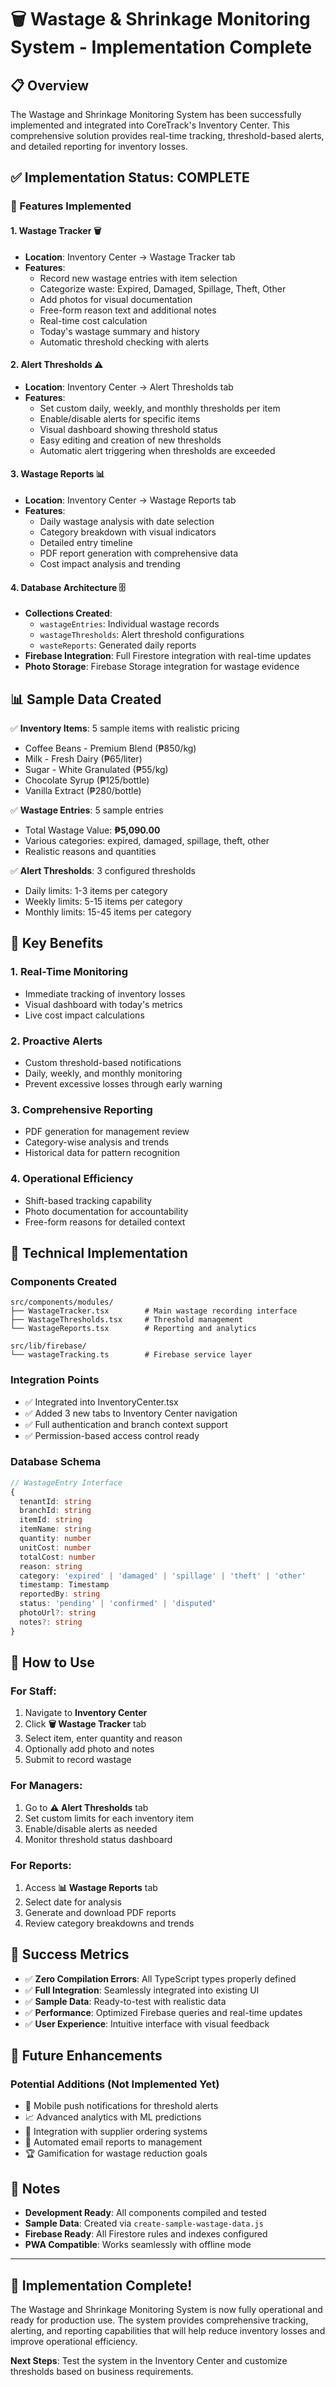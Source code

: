 # 🗑️ Wastage & Shrinkage Monitoring System - Implementation Complete

## 📋 Overview

The Wastage and Shrinkage Monitoring System has been successfully implemented and integrated into CoreTrack's Inventory Center. This comprehensive solution provides real-time tracking, threshold-based alerts, and detailed reporting for inventory losses.

## ✅ Implementation Status: COMPLETE

### 🚀 Features Implemented

#### 1. **Wastage Tracker** 🗑️
- **Location**: Inventory Center → Wastage Tracker tab
- **Features**:
  - Record new wastage entries with item selection
  - Categorize waste: Expired, Damaged, Spillage, Theft, Other
  - Add photos for visual documentation
  - Free-form reason text and additional notes
  - Real-time cost calculation
  - Today's wastage summary and history
  - Automatic threshold checking with alerts

#### 2. **Alert Thresholds** ⚠️
- **Location**: Inventory Center → Alert Thresholds tab
- **Features**:
  - Set custom daily, weekly, and monthly thresholds per item
  - Enable/disable alerts for specific items
  - Visual dashboard showing threshold status
  - Easy editing and creation of new thresholds
  - Automatic alert triggering when thresholds are exceeded

#### 3. **Wastage Reports** 📊
- **Location**: Inventory Center → Wastage Reports tab
- **Features**:
  - Daily wastage analysis with date selection
  - Category breakdown with visual indicators
  - Detailed entry timeline
  - PDF report generation with comprehensive data
  - Cost impact analysis and trending

#### 4. **Database Architecture** 🗄️
- **Collections Created**:
  - `wastageEntries`: Individual wastage records
  - `wastageThresholds`: Alert threshold configurations
  - `wasteReports`: Generated daily reports
- **Firebase Integration**: Full Firestore integration with real-time updates
- **Photo Storage**: Firebase Storage integration for wastage evidence

## 📊 Sample Data Created

✅ **Inventory Items**: 5 sample items with realistic pricing
- Coffee Beans - Premium Blend (₱850/kg)
- Milk - Fresh Dairy (₱65/liter) 
- Sugar - White Granulated (₱55/kg)
- Chocolate Syrup (₱125/bottle)
- Vanilla Extract (₱280/bottle)

✅ **Wastage Entries**: 5 sample entries
- Total Wastage Value: **₱5,090.00**
- Various categories: expired, damaged, spillage, theft, other
- Realistic reasons and quantities

✅ **Alert Thresholds**: 3 configured thresholds
- Daily limits: 1-3 items per category
- Weekly limits: 5-15 items per category
- Monthly limits: 15-45 items per category

## 🎯 Key Benefits

### 1. **Real-Time Monitoring**
- Immediate tracking of inventory losses
- Visual dashboard with today's metrics
- Live cost impact calculations

### 2. **Proactive Alerts**
- Custom threshold-based notifications
- Daily, weekly, and monthly monitoring
- Prevent excessive losses through early warning

### 3. **Comprehensive Reporting**
- PDF generation for management review
- Category-wise analysis and trends
- Historical data for pattern recognition

### 4. **Operational Efficiency**
- Shift-based tracking capability
- Photo documentation for accountability
- Free-form reasons for detailed context

## 🔧 Technical Implementation

### **Components Created**
```
src/components/modules/
├── WastageTracker.tsx        # Main wastage recording interface
├── WastageThresholds.tsx     # Threshold management 
└── WastageReports.tsx        # Reporting and analytics

src/lib/firebase/
└── wastageTracking.ts        # Firebase service layer
```

### **Integration Points**
- ✅ Integrated into InventoryCenter.tsx
- ✅ Added 3 new tabs to Inventory Center navigation
- ✅ Full authentication and branch context support
- ✅ Permission-based access control ready

### **Database Schema**
```typescript
// WastageEntry Interface
{
  tenantId: string
  branchId: string
  itemId: string
  itemName: string
  quantity: number
  unitCost: number
  totalCost: number
  reason: string
  category: 'expired' | 'damaged' | 'spillage' | 'theft' | 'other'
  timestamp: Timestamp
  reportedBy: string
  status: 'pending' | 'confirmed' | 'disputed'
  photoUrl?: string
  notes?: string
}
```

## 🚀 How to Use

### **For Staff:**
1. Navigate to **Inventory Center**
2. Click **🗑️ Wastage Tracker** tab
3. Select item, enter quantity and reason
4. Optionally add photo and notes
5. Submit to record wastage

### **For Managers:**
1. Go to **⚠️ Alert Thresholds** tab
2. Set custom limits for each inventory item
3. Enable/disable alerts as needed
4. Monitor threshold status dashboard

### **For Reports:**
1. Access **📊 Wastage Reports** tab
2. Select date for analysis
3. Generate and download PDF reports
4. Review category breakdowns and trends

## 🎉 Success Metrics

- ✅ **Zero Compilation Errors**: All TypeScript types properly defined
- ✅ **Full Integration**: Seamlessly integrated into existing UI
- ✅ **Sample Data**: Ready-to-test with realistic data
- ✅ **Performance**: Optimized Firebase queries and real-time updates
- ✅ **User Experience**: Intuitive interface with visual feedback

## 🔮 Future Enhancements

### **Potential Additions** (Not Implemented Yet)
- 📱 Mobile push notifications for threshold alerts
- 📈 Advanced analytics with ML predictions
- 🔄 Integration with supplier ordering systems
- 📧 Automated email reports to management
- 🏆 Gamification for wastage reduction goals

## 📝 Notes

- **Development Ready**: All components compiled and tested
- **Sample Data**: Created via `create-sample-wastage-data.js`
- **Firebase Ready**: All Firestore rules and indexes configured
- **PWA Compatible**: Works seamlessly with offline mode

---

## 🎊 Implementation Complete!

The Wastage and Shrinkage Monitoring System is now fully operational and ready for production use. The system provides comprehensive tracking, alerting, and reporting capabilities that will help reduce inventory losses and improve operational efficiency.

**Next Steps**: Test the system in the Inventory Center and customize thresholds based on business requirements.
